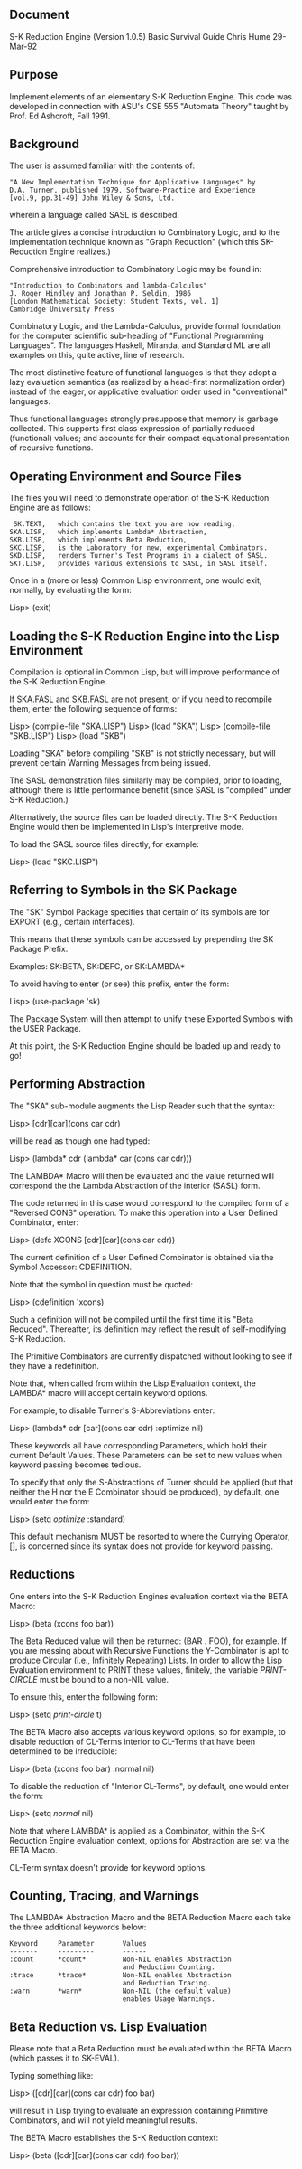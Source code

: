 Document
--------
S-K Reduction Engine (Version 1.0.5)
Basic Survival Guide
Chris Hume 29-Mar-92


Purpose
-------
Implement elements of an elementary S-K Reduction Engine.
This code was developed in connection with ASU's CSE 555
"Automata Theory" taught by Prof. Ed Ashcroft, Fall 1991.


Background
----------
The user is assumed familiar with the contents of:

    "A New Implementation Technique for Applicative Languages" by
    D.A. Turner, published 1979, Software-Practice and Experience
    [vol.9, pp.31-49] John Wiley & Sons, Ltd.

wherein a language called SASL is described.

The article gives a concise introduction to Combinatory Logic,
and to the implementation technique known as "Graph Reduction"
(which this SK-Reduction Engine realizes.)

Comprehensive introduction to Combinatory Logic may be found in:

    "Introduction to Combinators and lambda-Calculus"
    J. Roger Hindley and Jonathan P. Seldin, 1986
    [London Mathematical Society: Student Texts, vol. 1]
    Cambridge University Press

Combinatory Logic, and the Lambda-Calculus, provide formal foundation for
the computer scientific sub-heading of "Functional Programming Languages".
The languages Haskell, Miranda, and Standard ML are all examples on this,
quite active, line of research.

The most distinctive feature of functional languages is that they adopt a lazy
evaluation semantics (as realized by a head-first normalization order) instead
of the eager, or applicative evaluation order used in "conventional" languages.

Thus functional languages strongly presuppose that memory is garbage collected.
This supports first class expression of partially reduced (functional) values;
and accounts for their compact equational presentation of recursive functions.


Operating Environment and Source Files
--------------------------------------
The files you will need to demonstrate operation
of the S-K Reduction Engine are as follows:

     SK.TEXT,   which contains the text you are now reading,
    SKA.LISP,   which implements Lambda* Abstraction,
    SKB.LISP,   which implements Beta Reduction,
    SKC.LISP,   is the Laboratory for new, experimental Combinators.
    SKD.LISP,   renders Turner's Test Programs in a dialect of SASL.
    SKT.LISP,   provides various extensions to SASL, in SASL itself.

Once in a (more or less) Common Lisp environment,
one would exit, normally, by evaluating the form:

Lisp> (exit)


Loading the S-K Reduction Engine into the Lisp Environment
----------------------------------------------------------
Compilation is optional in Common Lisp, but will improve
performance of the S-K Reduction Engine.

If SKA.FASL and SKB.FASL are not present, or if you need
to recompile them, enter the following sequence of forms:

Lisp> (compile-file "SKA.LISP")
Lisp> (load "SKA")
Lisp> (compile-file "SKB.LISP")
Lisp> (load "SKB")

Loading "SKA" before compiling "SKB" is not strictly
necessary, but will prevent certain Warning Messages
from being issued.

The SASL demonstration files similarly may be compiled,
prior to loading, although there is little performance
benefit (since SASL is "compiled" under S-K Reduction.)

Alternatively, the source files can be loaded directly.
The S-K Reduction Engine would then be implemented in
Lisp's interpretive mode.

To load the SASL source files directly, for example:

Lisp> (load "SKC.LISP")


Referring to Symbols in the SK Package
--------------------------------------
The "SK" Symbol Package specifies that certain of its
symbols are for EXPORT (e.g., certain interfaces).

This means that these symbols can be accessed by
prepending the SK Package Prefix.

Examples: SK:BETA, SK:DEFC, or SK:LAMBDA*

To avoid having to enter (or see) this prefix,
enter the form:

Lisp> (use-package 'sk)

The Package System will then attempt to unify these
Exported Symbols with the USER Package.

At this point, the S-K Reduction Engine should be
loaded up and ready to go!


Performing Abstraction
----------------------
The "SKA" sub-module augments the Lisp Reader
such that the syntax:

Lisp> [cdr][car](cons car cdr)

will be read as though one had typed:

Lisp> (lambda* cdr (lambda* car (cons car cdr)))

The LAMBDA* Macro will then be evaluated and the value
returned will correspond the the Lambda Abstraction of
the interior (SASL) form.

The code returned in this case would correspond to the
compiled form of a "Reversed CONS" operation.  To make
this operation into a User Defined Combinator, enter:

Lisp> (defc XCONS [cdr][car](cons car cdr))

The current definition of a User Defined Combinator
is obtained via the Symbol Accessor: CDEFINITION.

Note that the symbol in question must be quoted:

Lisp> (cdefinition 'xcons)

Such a definition will not be compiled until the first
time it is "Beta Reduced".  Thereafter, its definition
may reflect the result of self-modifying S-K Reduction.

The Primitive Combinators are currently dispatched
without looking to see if they have a redefinition.

Note that, when called from within the Lisp Evaluation
context, the LAMBDA* macro will accept certain keyword
options.

For example, to disable Turner's S-Abbreviations enter:

Lisp> (lambda* cdr [car](cons car cdr) :optimize nil)

These keywords all have corresponding Parameters,
which hold their current Default Values.  These
Parameters can be set to new values when keyword
passing becomes tedious.

To specify that only the S-Abstractions of Turner should be
applied (but that neither the H nor the E Combinator should
be produced), by default, one would enter the form:

Lisp> (setq *optimize* :standard)

This default mechanism MUST be resorted to where the
Currying Operator, [], is concerned since its syntax
does not provide for keyword passing.


Reductions
----------
One enters into the S-K Reduction Engines evaluation
context via the BETA Macro:

Lisp> (beta (xcons foo bar))

The Beta Reduced value will then be returned: (BAR . FOO),
for example.  If you are messing about with Recursive
Functions the Y-Combinator is apt to produce Circular
(i.e., Infinitely Repeating) Lists.  In order to allow
the Lisp Evaluation environment to PRINT these values,
finitely, the variable *PRINT-CIRCLE* must be bound to
a non-NIL value.

To ensure this, enter the following form:

Lisp> (setq *print-circle* t)

The BETA Macro also accepts various keyword options, so
for example, to disable reduction of CL-Terms interior
to CL-Terms that have been determined to be irreducible:

Lisp> (beta (xcons foo bar) :normal nil)

To disable the reduction of "Interior CL-Terms",
by default, one would enter the form:

Lisp> (setq *normal* nil)

Note that where LAMBDA* is applied as a Combinator,
within the S-K Reduction Engine evaluation context,
options for Abstraction are set via the BETA Macro.

CL-Term syntax doesn't provide for keyword options.


Counting, Tracing, and Warnings
-------------------------------
The LAMBDA* Abstraction Macro and the BETA Reduction
Macro each take the three additional keywords below:

    Keyword     Parameter       Values
    -------     ---------       ------
    :count      *count*         Non-NIL enables Abstraction
                                and Reduction Counting.
    :trace      *trace*         Non-NIL enables Abstraction
                                and Reduction Tracing.
    :warn       *warn*          Non-NIL (the default value)
                                enables Usage Warnings.


Beta Reduction vs. Lisp Evaluation
----------------------------------
Please note that a Beta Reduction must be evaluated
within the BETA Macro (which passes it to SK-EVAL).

Typing something like:

Lisp> ([cdr][car](cons car cdr) foo bar)

will result in Lisp trying to evaluate an expression
containing Primitive Combinators, and will not yield
meaningful results.

The BETA Macro establishes the S-K Reduction context:

Lisp> (beta ([cdr][car](cons car cdr) foo bar))
